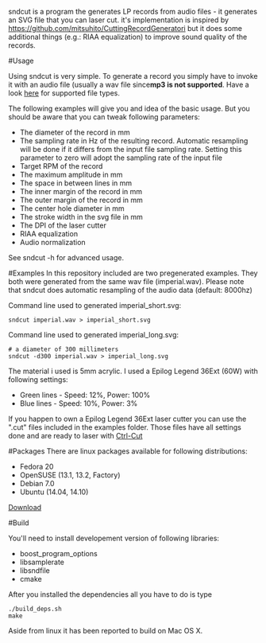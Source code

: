 sndcut is a program the generates LP records from audio files - it generates an SVG file that you can laser cut.
it's implementation is inspired by https://github.com/mitsuhito/CuttingRecordGeneratori but it does some additional things (e.g.: RIAA equalization) to improve sound quality of the records.

#Usage

Using sndcut is very simple. To generate a record you simply have to invoke it with an audio file (usually a wav file since**mp3 is not supported**. Have a look [here](http://www.mega-nerd.com/libsndfile/#Features) for supported file types.

The following examples will give you and idea of the basic usage. But you should be aware that you can tweak following parameters:

- The diameter of the record in mm
- The sampling rate in Hz of the resulting record. Automatic resampling will be done if it differs from the input file sampling rate. Setting this parameter to zero will adopt the sampling rate of the input file
- Target RPM of the record
- The maximum amplitude in mm
- The space in between lines in mm
- The inner margin of the record in mm
- The outer margin of the record in mm
- The center hole diameter in mm
- The stroke width in the svg file in mm
- The DPI of the laser cutter
- RIAA equalization
- Audio normalization

See sndcut -h for advanced usage.

#Examples
In this repository included are two pregenerated examples. They both were generated from the same wav file (imperial.wav). Please note that sndcut does automatic resampling of the audio data (default: 8000hz)

Command line used to generated imperial_short.svg: 

    sndcut imperial.wav > imperial_short.svg

Command line used to generated imperial_long.svg:

    # a diameter of 300 millimeters
    sndcut -d300 imperial.wav > imperial_long.svg

The material i used is 5mm acrylic. I used a Epilog Legend 36Ext (60W) with following settings:
- Green lines - Speed: 12%, Power: 100%
- Blue lines - Speed: 10%, Power: 3%

If you happen to own a Epilog Legend 36Ext laser cutter you can use the ".cut" files included in the examples folder. Those files have all settings done and are ready to laser with [Ctrl-Cut](http://github.com/Metalab/ctrl-cut)

#Packages
There are linux packages available for following distributions: 
- Fedora 20
- OpenSUSE (13.1, 13.2, Factory)
- Debian 7.0 
- Ubuntu (14.04, 14.10)

[Download](http://software.opensuse.org/download.html?project=home%3Aelchaschab&package=sndcut)

#Build

You'll need to install developement version of following libraries:
- boost_program_options
- libsamplerate
- libsndfile
- cmake

After you installed the dependencies all you have to do is type

    ./build_deps.sh
    make

Aside from linux it has been reported to build on Mac OS X.
